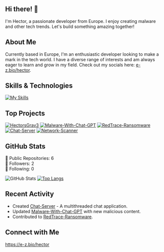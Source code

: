 ## Hi there! 👋

I'm Hector, a passionate developer from Europe. I enjoy creating malware and other tech trends. Let's build something amazing together!

## About Me

Currently based in Europe, I'm an enthusiastic developer looking to make a mark in the tech world. I have a diverse range of interests and am always eager to learn and grow in my field. Check out my socials here: [e-z.bio/hector](https://e-z.bio/hector).

## Skills & Technologies

[![My Skills](https://skillicons.dev/icons?i=cpp,c,html,css,git,docker,flask,fastapi,linux,discordjs,mysql&perline=8)](https://skillicons.dev)

## Top Projects

[![HectorsGrav3](https://github-readme-stats.vercel.app/api/pin/?username=HectorsGrav3&repo=HectorsGrav3&theme=dark)](https://github.com/HectorsGrav3/HectorsGrav3)
[![Malware-With-Chat-GPT](https://github-readme-stats.vercel.app/api/pin/?username=HectorsGrav3&repo=Malware-With-Chat-GPT&theme=dark)](https://github.com/HectorsGrav3/Malware-With-Chat-GPT)
[![RedTrace-Ransomware](https://github-readme-stats.vercel.app/api/pin/?username=HectorsGrav3&repo=RedTrace-Ransomware&theme=dark)](https://github.com/HectorsGrav3/RedTrace-Ransomware)
[![Chat-Server](https://github-readme-stats.vercel.app/api/pin/?username=HectorsGrav3&repo=Chat-Server&theme=dark)](https://github.com/HectorsGrav3/Chat-Server)
[![Network-Scanner](https://github-readme-stats.vercel.app/api/pin/?username=HectorsGrav3&repo=Network-Scanner&theme=dark)](https://github.com/HectorsGrav3/Network-Scanner)

## GitHub Stats
🔹 Public Repositories: 6  
🔹 Followers: 2  
🔹 Following: 0  

![GitHub Stats](https://github-readme-stats.vercel.app/api?username=HectorsGrav3&show_icons=true&theme=radical)
[![Top Langs](https://github-readme-stats.vercel.app/api/top-langs/?username=HectorsGrav3&layout=compact&theme=dark)](https://github.com/anuraghazra/github-readme-stats)

## Recent Activity

- Created [Chat-Server](https://github.com/HectorsGrav3/Chat-Server) - A multithreaded chat application.
- Updated [Malware-With-Chat-GPT](https://github.com/HectorsGrav3/Malware-With-Chat-GPT) with new malicious content.
- Contributed to [RedTrace-Ransomware](https://github.com/HectorsGrav3/RedTrace-Ransomware).

## Connect with Me

https://e-z.bio/hector

